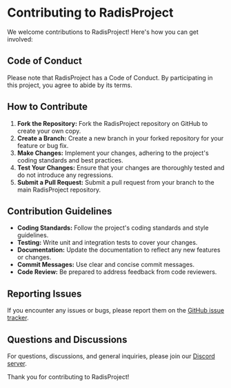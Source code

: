 # Contributing to RadisProject

We welcome contributions to RadisProject! Here's how you can get involved:

## Code of Conduct

Please note that RadisProject has a Code of Conduct. By participating in this project, you agree to abide by its terms.

## How to Contribute

1.  **Fork the Repository:** Fork the RadisProject repository on GitHub to create your own copy.
2.  **Create a Branch:** Create a new branch in your forked repository for your feature or bug fix.
3.  **Make Changes:** Implement your changes, adhering to the project's coding standards and best practices.
4.  **Test Your Changes:** Ensure that your changes are thoroughly tested and do not introduce any regressions.
5.  **Submit a Pull Request:** Submit a pull request from your branch to the main RadisProject repository.

## Contribution Guidelines

*   **Coding Standards:** Follow the project's coding standards and style guidelines.
*   **Testing:** Write unit and integration tests to cover your changes.
*   **Documentation:** Update the documentation to reflect any new features or changes.
*   **Commit Messages:** Use clear and concise commit messages.
*   **Code Review:** Be prepared to address feedback from code reviewers.

## Reporting Issues

If you encounter any issues or bugs, please report them on the [GitHub issue tracker](https://github.com/scooter-lacroix/AgentRadis//issues).

## Questions and Discussions

For questions, discussions, and general inquiries, please join our [Discord server](https://discord.gg/example).

Thank you for contributing to RadisProject!